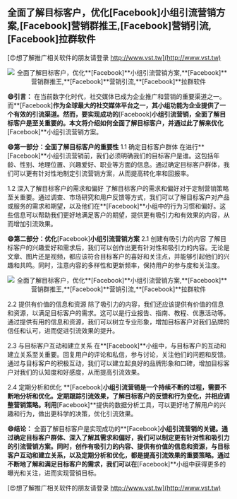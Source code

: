 ## **全面了解目标客户，优化**[Facebook]**小组引流营销方案,**[Facebook]**营销群推王,**[Facebook]**营销引流,**[Facebook]**拉群软件**

[😍想了解推广相关软件的朋友请登录 http://www.vst.tw](http://www.vst.tw)

 <center><img src="https://vst.tw/MP4/tuiguang/png/8.png" alt="全面了解目标客户，优化**[Facebook]**小组引流营销方案,**[Facebook]**营销群推王,**[Facebook]**营销引流,**[Facebook]**拉群软件"></center>

**😄引言：**
在当前数字化时代，社交媒体已成为企业推广和营销的重要渠道之一。而**[Facebook]**作为全球最大的社交媒体平台之一，其小组功能为企业提供了一个有效的引流渠道。然而，要实现成功的**[Facebook]**小组引流营销，全面了解目标客户是至关重要的。本文将介绍如何全面了解目标客户，并通过此了解来优化**[Facebook]**小组引流营销方案。

**😄第一部分：全面了解目标客户的重要性**
1.1 确定目标客户群体
在进行**[Facebook]**小组引流营销前，我们必须明确我们的目标客户是谁。这包括年龄、性别、地理位置、兴趣爱好、职业等方面的信息。通过确定目标客户群体，我们可以更有针对性地制定引流营销方案，从而提高转化率和回报率。

1.2 深入了解目标客户的需求和偏好
了解目标客户的需求和偏好对于定制营销策略至关重要。通过调查、市场研究和用户反馈等方式，我们可以了解目标客户对产品或服务的需求和期望，以及他们在**[Facebook]**小组中的行为习惯和偏好。这些信息可以帮助我们更好地满足客户的期望，提供更有吸引力和有效果的内容，从而增加引流效果。

**😄第二部分：优化**[Facebook]**小组引流营销方案**
2.1 创建有吸引力的内容
了解目标客户的兴趣爱好和需求后，我们可以创作出更有针对性和吸引力的内容。无论是文章、图片还是视频，都应该符合目标客户的喜好和关注点，并能够引起他们的兴趣和共鸣。同时，注意内容的多样性和更新频率，保持用户的参与度和关注度。

 <center><img src="https://vst.tw/MP4/tuiguang/png/3.png" alt="全面了解目标客户，优化**[Facebook]**小组引流营销方案,**[Facebook]**营销群推王,**[Facebook]**营销引流,**[Facebook]**拉群软件"></center>

2.2 提供有价值的信息和资源
除了吸引力的内容，我们还应该提供有价值的信息和资源，以满足目标客户的需求。这可以是行业报告、指南、教程、优惠活动等。通过提供有用的信息和资源，我们可以树立专业形象，增加目标客户对我们品牌的信任和认可，进而促进引流效果的提升。

2.3 与目标客户互动和建立关系
在**[Facebook]**小组中，与目标客户的互动和建立关系至关重要。回复用户的评论和私信，参与讨论，关注他们的问题和反馈。通过与目标客户的积极互动，我们可以建立起良好的品牌形象和口碑，增加目标客户对我们的认知度和好感度，从而提高引流效果。

2.4 定期分析和优化
**[Facebook]**小组引流营销是一个持续不断的过程，需要不断地分析和优化。定期跟踪引流效果，了解目标客户的反馈和行为变化，并相应调整营销策略。利用**[Facebook]**提供的数据分析工具，可以更好地了解用户的兴趣和行为，做出更科学的决策，优化引流效果。

**😄结论：**
全面了解目标客户是实现成功的**[Facebook]**小组引流营销的关键。通过确定目标客户群体、深入了解其需求和偏好，我们可以制定更有针对性和吸引力的引流营销方案。同时，创作有吸引力的内容、提供有价值的信息和资源，与目标客户互动和建立关系，以及定期分析和优化，都是提高引流效果的重要策略。通过不断地了解和满足目标客户的需求，我们可以在**[Facebook]**小组中获得更多的曝光和关注，进而实现营销目标。

[😍想了解推广相关软件的朋友请登录 http://www.vst.tw](http://www.vst.tw)



